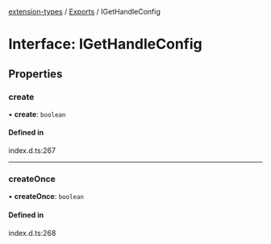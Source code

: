 [extension-types](../README.md) / [Exports](../modules.md) / IGetHandleConfig

# Interface: IGetHandleConfig

## Properties

### create

• **create**: `boolean`

#### Defined in

index.d.ts:267

___

### createOnce

• **createOnce**: `boolean`

#### Defined in

index.d.ts:268
